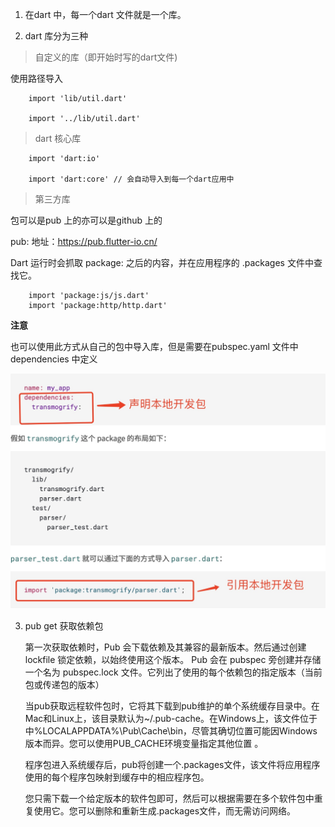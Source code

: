 1. 在dart 中，每一个dart 文件就是一个库。

2. dart 库分为三种

> 自定义的库（即开始时写的dart文件)

使用路径导入

        import 'lib/util.dart'

        import '../lib/util.dart'

> dart 核心库

        import 'dart:io'

        import 'dart:core' // 会自动导入到每一个dart应用中

> 第三方库

包可以是pub 上的亦可以是github 上的

pub: 地址：https://pub.flutter-io.cn/

Dart 运行时会抓取 package: 之后的内容，并在应用程序的 .packages 文件中查找它。

        import 'package:js/js.dart'
        import 'package:http/http.dart'

**注意**

也可以使用此方式从自己的包中导入库，但是需要在pubspec.yaml 文件中dependencies 中定义

![avartar](../assets/mokuai.jpg)

3. pub get 获取依赖包

    第一次获取依赖时，Pub 会下载依赖及其兼容的最新版本。然后通过创建 lockfile 锁定依赖，以始终使用这个版本。 Pub 会在 pubspec 旁创建并存储一个名为 pubspec.lock 文件。它列出了使用的每个依赖包的指定版本（当前包或传递包的版本）

    当pub获取远程软件包时，它将其下载到pub维护的单个系统缓存目录中。在Mac和Linux上，该目录默认为~/.pub-cache。在Windows上，该文件位于中%LOCALAPPDATA%\Pub\Cache\bin，尽管其确切位置可能因Windows版本而异。您可以使用PUB_CACHE环境变量指定其他位置 。

    程序包进入系统缓存后，pub将创建一个.packages文件，该文件将应用程序使用的每个程序包映射到缓存中的相应程序包。

    您只需下载一个给定版本的软件包即可，然后可以根据需要在多个软件包中重复使用它。您可以删除和重新生成.packages文件，而无需访问网络。